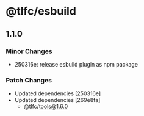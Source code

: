 # @tlfc/esbuild

## 1.1.0

### Minor Changes

- 250316e: release esbuild plugin as npm package

### Patch Changes

- Updated dependencies [250316e]
- Updated dependencies [269e8fa]
  - @tlfc/tools@1.6.0
